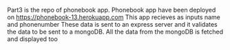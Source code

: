 Part3 is the repo of phonebook app.
Phonebook app have been deployed on https://phonebook-13.herokuapp.com
This app recieves as inputs name and phonenumber
These data is sent to an express server and it validates the data
to be sent to a mongoDB.
All the data from the mongoDB is fetched and displayed too
